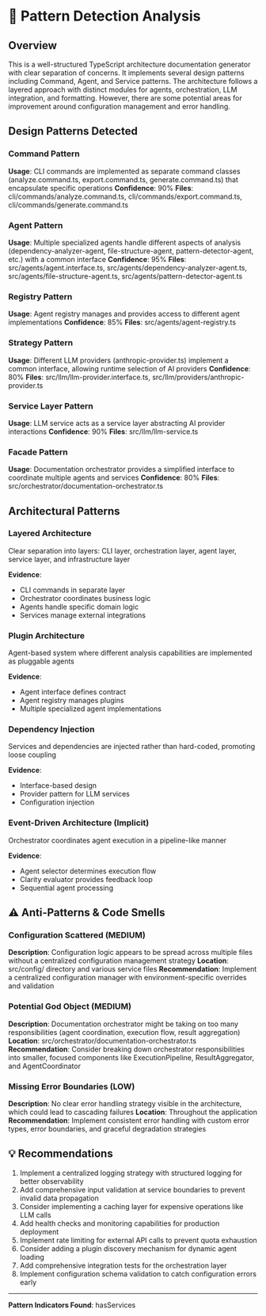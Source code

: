 # 🎨 Pattern Detection Analysis

## Overview
This is a well-structured TypeScript architecture documentation generator with clear separation of concerns. It implements several design patterns including Command, Agent, and Service patterns. The architecture follows a layered approach with distinct modules for agents, orchestration, LLM integration, and formatting. However, there are some potential areas for improvement around configuration management and error handling.

## Design Patterns Detected

### Command Pattern
**Usage**: CLI commands are implemented as separate command classes (analyze.command.ts, export.command.ts, generate.command.ts) that encapsulate specific operations
**Confidence**: 90%
**Files**: cli/commands/analyze.command.ts, cli/commands/export.command.ts, cli/commands/generate.command.ts

### Agent Pattern
**Usage**: Multiple specialized agents handle different aspects of analysis (dependency-analyzer-agent, file-structure-agent, pattern-detector-agent, etc.) with a common interface
**Confidence**: 95%
**Files**: src/agents/agent.interface.ts, src/agents/dependency-analyzer-agent.ts, src/agents/file-structure-agent.ts, src/agents/pattern-detector-agent.ts

### Registry Pattern
**Usage**: Agent registry manages and provides access to different agent implementations
**Confidence**: 85%
**Files**: src/agents/agent-registry.ts

### Strategy Pattern
**Usage**: Different LLM providers (anthropic-provider.ts) implement a common interface, allowing runtime selection of AI providers
**Confidence**: 80%
**Files**: src/llm/llm-provider.interface.ts, src/llm/providers/anthropic-provider.ts

### Service Layer Pattern
**Usage**: LLM service acts as a service layer abstracting AI provider interactions
**Confidence**: 90%
**Files**: src/llm/llm-service.ts

### Facade Pattern
**Usage**: Documentation orchestrator provides a simplified interface to coordinate multiple agents and services
**Confidence**: 80%
**Files**: src/orchestrator/documentation-orchestrator.ts


## Architectural Patterns

### Layered Architecture
Clear separation into layers: CLI layer, orchestration layer, agent layer, service layer, and infrastructure layer

**Evidence**:
- CLI commands in separate layer
- Orchestrator coordinates business logic
- Agents handle specific domain logic
- Services manage external integrations

### Plugin Architecture
Agent-based system where different analysis capabilities are implemented as pluggable agents

**Evidence**:
- Agent interface defines contract
- Agent registry manages plugins
- Multiple specialized agent implementations

### Dependency Injection
Services and dependencies are injected rather than hard-coded, promoting loose coupling

**Evidence**:
- Interface-based design
- Provider pattern for LLM services
- Configuration injection

### Event-Driven Architecture (Implicit)
Orchestrator coordinates agent execution in a pipeline-like manner

**Evidence**:
- Agent selector determines execution flow
- Clarity evaluator provides feedback loop
- Sequential agent processing



## ⚠️ Anti-Patterns & Code Smells

### Configuration Scattered (MEDIUM)
**Description**: Configuration logic appears to be spread across multiple files without a centralized configuration management strategy
**Location**: src/config/ directory and various service files
**Recommendation**: Implement a centralized configuration manager with environment-specific overrides and validation

### Potential God Object (MEDIUM)
**Description**: Documentation orchestrator might be taking on too many responsibilities (agent coordination, execution flow, result aggregation)
**Location**: src/orchestrator/documentation-orchestrator.ts
**Recommendation**: Consider breaking down orchestrator responsibilities into smaller, focused components like ExecutionPipeline, ResultAggregator, and AgentCoordinator

### Missing Error Boundaries (LOW)
**Description**: No clear error handling strategy visible in the architecture, which could lead to cascading failures
**Location**: Throughout the application
**Recommendation**: Implement consistent error handling with custom error types, error boundaries, and graceful degradation strategies



## 💡 Recommendations

1. Implement a centralized logging strategy with structured logging for better observability
2. Add comprehensive input validation at service boundaries to prevent invalid data propagation
3. Consider implementing a caching layer for expensive operations like LLM calls
4. Add health checks and monitoring capabilities for production deployment
5. Implement rate limiting for external API calls to prevent quota exhaustion
6. Consider adding a plugin discovery mechanism for dynamic agent loading
7. Add comprehensive integration tests for the orchestration layer
8. Implement configuration schema validation to catch configuration errors early

---
**Pattern Indicators Found**: hasServices